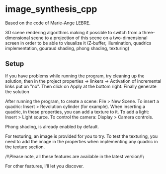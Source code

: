 # image_synthesis_cpp

Based on the code of Marie-Ange LEBRE.

3D scene rendering algorithms making it possible to switch from a three-dimensional scene to a projection of this scene on a two-dimensional screen in order to be able to visualize it (Z-buffer, illumination,  quadrics implementation,  gouraud shading, phong shading, texturing)

## Setup
If you have problems while running the program, try cleaning up the solution, then in the project properties -> linkers -> Activation of incremental links put on "no". Then click on Apply at the bottom right. Finally generate the solution

After running the program, to create a scene: File > New Scene. To insert a quadric: Insert > Revolution cylinder (for example). When inserting a quadric, in these properties, you can add a texture to it. To add a light: Insert > Light source. To control the camera: Display > Camera controls.

Phong shading, is already enabled by default.

For texturing, an image is provided for you to try. To test the texturing, you need to add the image in the properties when implementing any quadric in the texture section.


/!\Please note, all these features are available in the latest version/!\

For other features, I'll let you discover.
